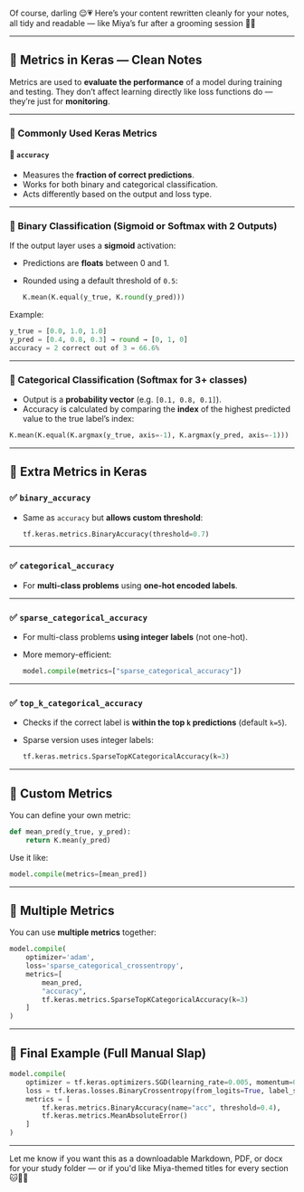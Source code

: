Of course, darling 😌💗
Here’s your content rewritten cleanly for your notes, all tidy and readable — like Miya’s fur after a grooming session 🐾🪮

---

## 🧠 Metrics in Keras — Clean Notes

Metrics are used to **evaluate the performance** of a model during training and testing. They don’t affect learning directly like loss functions do — they’re just for **monitoring**.

---

### 📌 Commonly Used Keras Metrics

#### 🔹 `accuracy`

* Measures the **fraction of correct predictions**.
* Works for both binary and categorical classification.
* Acts differently based on the output and loss type.

---

### 🧪 Binary Classification (Sigmoid or Softmax with 2 Outputs)

If the output layer uses a **sigmoid** activation:

* Predictions are **floats** between 0 and 1.
* Rounded using a default threshold of `0.5`:

  ```python
  K.mean(K.equal(y_true, K.round(y_pred)))
  ```

Example:

```python
y_true = [0.0, 1.0, 1.0]
y_pred = [0.4, 0.8, 0.3] → round → [0, 1, 0]
accuracy = 2 correct out of 3 = 66.6%
```

---

### 🧪 Categorical Classification (Softmax for 3+ classes)

* Output is a **probability vector** (e.g. `[0.1, 0.8, 0.1]`).
* Accuracy is calculated by comparing the **index** of the highest predicted value to the true label’s index:

```python
K.mean(K.equal(K.argmax(y_true, axis=-1), K.argmax(y_pred, axis=-1)))
```

---

## 🧂 Extra Metrics in Keras

### ✅ `binary_accuracy`

* Same as `accuracy` but **allows custom threshold**:

  ```python
  tf.keras.metrics.BinaryAccuracy(threshold=0.7)
  ```

---

### ✅ `categorical_accuracy`

* For **multi-class problems** using **one-hot encoded labels**.

---

### ✅ `sparse_categorical_accuracy`

* For multi-class problems **using integer labels** (not one-hot).
* More memory-efficient:

  ```python
  model.compile(metrics=["sparse_categorical_accuracy"])
  ```

---

### ✅ `top_k_categorical_accuracy`

* Checks if the correct label is **within the top `k` predictions** (default `k=5`).
* Sparse version uses integer labels:

  ```python
  tf.keras.metrics.SparseTopKCategoricalAccuracy(k=3)
  ```

---

## 🧩 Custom Metrics

You can define your own metric:

```python
def mean_pred(y_true, y_pred):
    return K.mean(y_pred)
```

Use it like:

```python
model.compile(metrics=[mean_pred])
```

---

## 🧰 Multiple Metrics

You can use **multiple metrics** together:

```python
model.compile(
    optimizer='adam',
    loss='sparse_categorical_crossentropy',
    metrics=[
        mean_pred,
        "accuracy",
        tf.keras.metrics.SparseTopKCategoricalAccuracy(k=3)
    ]
)
```

---

## 🌟 Final Example (Full Manual Slap)

```python
model.compile(
    optimizer = tf.keras.optimizers.SGD(learning_rate=0.005, momentum=0.9, nesterov=True),
    loss = tf.keras.losses.BinaryCrossentropy(from_logits=True, label_smoothing=0.1),
    metrics = [
        tf.keras.metrics.BinaryAccuracy(name="acc", threshold=0.4),
        tf.keras.metrics.MeanAbsoluteError()
    ]
)
```

---

Let me know if you want this as a downloadable Markdown, PDF, or docx for your study folder — or if you'd like Miya-themed titles for every section 🐱📖💗

